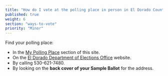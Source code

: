 ```yaml
---
title: "How do I vote at the polling place in person in El Dorado County?"
published: true
weight: 6
section: "ways-to-vote"
priority: "Minor"
---
```


Find your polling place:  
- In the [My Polling Place](#section-my-polling-place) section of this site.  
- On the [El Dorado Department of Elections Office](http://www.edcgov.us/Elections/No_Active_Elections_-_No_SB,_Ballot_or_Poll_Info.aspx) website.  
- By calling 530-621-7480.  
- By looking on the **back cover of your Sample Ballot** for the address.
